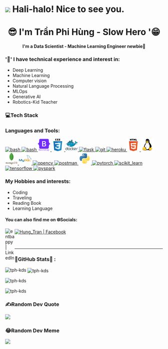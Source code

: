 <h1><img src="https://fonts.gstatic.com/s/e/notoemoji/latest/1f47b/lottie.json" width="40"/> Hali-halo! Nice to see you.</h1>
<h1 align="center">😎 I'm Trần Phi Hùng - Slow Hero '😁</h1>
<h4 align="center">I'm a Data Scientist - Machine Learning Engineer newbie👻</h4>



### '🤖' I have technical experience and interest in:
* Deep Learning
* Machine Learning
* Computer vision 
* Natural Language Processing
* MLOps
* Generative AI 
* Robotics-Kid Teacher

<!-- 👉[My Online Portfolio](https://entbappy.github.io/tph-kds-portfolio) -->

### 💻Tech Stack
<h3 align="left">Languages and Tools:</h3>
<p align="left"> <a href="https://min.io/" target="_blank"> <img src="https://min.io/resources/img/logo/MINIO_Bird.png" alt="bash" width="40" height="40"/> </a> <a href="https://www.gnu.org/software/bash/" target="_blank"> <img src="https://www.vectorlogo.zone/logos/gnu_bash/gnu_bash-icon.svg" alt="bash" width="40" height="40"/> </a> <a href="https://getbootstrap.com" target="_blank"> <img src="https://raw.githubusercontent.com/devicons/devicon/master/icons/bootstrap/bootstrap-plain-wordmark.svg" alt="bootstrap" width="40" height="40"/> </a> <a href="https://www.w3schools.com/css/" target="_blank"> <img src="https://raw.githubusercontent.com/devicons/devicon/master/icons/css3/css3-original-wordmark.svg" alt="css3" width="40" height="40"/> </a> <a href="https://www.docker.com/" target="_blank"> <img src="https://raw.githubusercontent.com/devicons/devicon/master/icons/docker/docker-original-wordmark.svg" alt="docker" width="40" height="40"/> </a> <a href="https://flask.palletsprojects.com/" target="_blank"> <img src="https://www.vectorlogo.zone/logos/pocoo_flask/pocoo_flask-icon.svg" alt="flask" width="40" height="40"/> </a> <a href="https://git-scm.com/" target="_blank"> <img src="https://www.vectorlogo.zone/logos/git-scm/git-scm-icon.svg" alt="git" width="40" height="40"/> </a> <a href="https://heroku.com" target="_blank"> <img src="https://www.vectorlogo.zone/logos/heroku/heroku-icon.svg" alt="heroku" width="40" height="40"/> </a> <a href="https://www.w3.org/html/" target="_blank"> <img src="https://raw.githubusercontent.com/devicons/devicon/master/icons/html5/html5-original-wordmark.svg" alt="html5" width="40" height="40"/> </a> <a href="https://www.linux.org/" target="_blank"> <img src="https://raw.githubusercontent.com/devicons/devicon/master/icons/linux/linux-original.svg" alt="linux" width="40" height="40"/> </a> <a href="https://www.mongodb.com/" target="_blank"> <img src="https://raw.githubusercontent.com/devicons/devicon/master/icons/mongodb/mongodb-original-wordmark.svg" alt="mongodb" width="40" height="40"/> </a> <a href="https://www.mysql.com/" target="_blank"> <img src="https://raw.githubusercontent.com/devicons/devicon/master/icons/mysql/mysql-original-wordmark.svg" alt="mysql" width="40" height="40"/> </a> <a href="https://opencv.org/" target="_blank"> <img src="https://www.vectorlogo.zone/logos/opencv/opencv-icon.svg" alt="opencv" width="40" height="40"/> </a> <a href="https://postman.com" target="_blank"> <img src="https://www.vectorlogo.zone/logos/getpostman/getpostman-icon.svg" alt="postman" width="40" height="40"/> </a> <a href="https://www.python.org" target="_blank"> <img src="https://raw.githubusercontent.com/devicons/devicon/master/icons/python/python-original.svg" alt="python" width="40" height="40"/> </a> <a href="https://pytorch.org/" target="_blank"> <img src="https://www.vectorlogo.zone/logos/pytorch/pytorch-icon.svg" alt="pytorch" width="40" height="40"/> </a> <a href="https://scikit-learn.org/" target="_blank"> <img src="https://upload.wikimedia.org/wikipedia/commons/0/05/Scikit_learn_logo_small.svg" alt="scikit_learn" width="40" height="40"/> </a> <a href="https://www.tensorflow.org" target="_blank"> <img src="https://www.vectorlogo.zone/logos/tensorflow/tensorflow-icon.svg" alt="tensorflow" width="40" height="40"/> </a> <a href="https://spark.apache.org/docs/latest/api/python/index.html" target="_blank"> <img src="https://upload.wikimedia.org/wikipedia/commons/f/f3/Apache_Spark_logo.svg" alt="pyspark" width="40" height="40"/> </a></p>

### My Hobbies and interests:
* Coding
* Traveling
* Reading Book
* Learning Language


#### You can also find me on 🌐Socials:

[<img align="left" alt="entbappy | LinkedIn" width="30px" src="https://img.icons8.com/color/48/000000/linkedin.png" />][linkedin]
<!-- [<img align="left" alt="entbappy | Twitter" width="30px" src="https://img.icons8.com/fluent/48/000000/twitter.png" />][twitter]
[<img align="left" alt="entbappy | Instagram" width="30px" src="https://img.icons8.com/fluent/48/000000/instagram-new.png" />][Instagram]
[<img align="left" alt="entbappy | YouTube" width="30px" src="https://www.vectorlogo.zone/logos/youtube/youtube-tile.svg" />][YouTube]
[<img align="left" alt="entbappy | LeetCode" width="30px" src="https://user-images.githubusercontent.com/36547915/97088991-45da5d00-1652-11eb-900f-80d106540f4f.png" />][Tiktok] -->
[<img align="center" alt="Hung_Tran | Facebook" width="30px" src="https://scontent.fsgn8-4.fna.fbcdn.net/v/t39.8562-6/422083590_1312812522712666_5569536549360094726_n.png?_nc_cat=111&ccb=1-7&_nc_sid=f537c7&_nc_ohc=dnu7skS7v0gQ7kNvgEUpjDd&_nc_ht=scontent.fsgn8-4.fna&oh=00_AYDakvNesAhnvXSwucxyW3xF2gvWu9JQkW8c05y5ybZIbQ&oe=66555CFC" />][Facebook]
                                                                                                                                                                       

<br>

<hr>

[linkedin]: https://linkedin.com/in/www.linkedin.com/in/tran-phi-hung
<!-- [twitter]:  -->
<!-- [Instagram]:  -->
<!-- [YouTube]:  -->
<!-- [Tiktok]:  -->
[Facebook]: https://www.facebook.com/hunghit.tran/

### 🤩GitHub Stats🤩 :
<!-- <p align="left"> <img src="https://komarev.com/ghpvc/?username=tph-kds&label=Profile%20views&color=0e75b6&style=flat" alt="tph-kds" /> </p> -->

<p><img align="left" src="https://github-readme-stats.vercel.app/api/top-langs?username=tph-kds&show_icons=true&locale=en&layout=compact" alt="tph-kds" /></p>

<p>&nbsp;<img align="center" src="https://github-readme-stats.vercel.app/api?username=tph-kds&show_icons=true&locale=en" alt="tph-kds" /></p>

<p><img align="center" src="https://github-readme-streak-stats.herokuapp.com/?user=tph-kds&" alt="tph-kds" /></p>

<p><img align="center" src="https://visitcount.itsvg.in/api?id=tph-kds&icon=8&color=11" alt="tph-kds" /></p>

### ✍️Random Dev Quote
![](https://quotes-github-readme.vercel.app/api?type=horizontal&theme=radical)

### 😂Random Dev Meme
<img src="https://random-memer.herokuapp.com/" width="512px"/>

